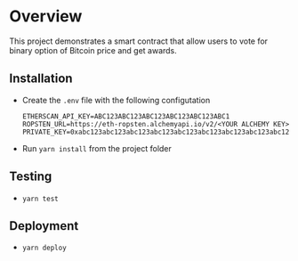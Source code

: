 # Overview

This project demonstrates a smart contract that allow users to vote for binary option of Bitcoin price and get awards.

## Installation

- Create the `.env` file with the following configutation

  ```
  ETHERSCAN_API_KEY=ABC123ABC123ABC123ABC123ABC123ABC1
  ROPSTEN_URL=https://eth-ropsten.alchemyapi.io/v2/<YOUR ALCHEMY KEY>
  PRIVATE_KEY=0xabc123abc123abc123abc123abc123abc123abc123abc123abc123abc123abc1

  ```

- Run `yarn install` from the project folder

## Testing

- `yarn test`

## Deployment

- `yarn deploy`
